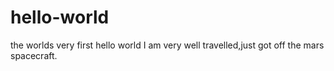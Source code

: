 # hello-world
the worlds very first hello world
I am very well travelled,just got off the mars spacecraft.
